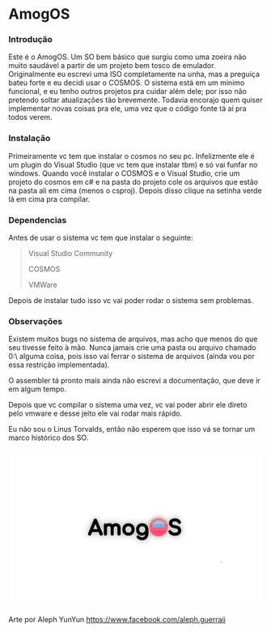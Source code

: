 # AmogOS
### Introdução
Este é o AmogOS. Um SO bem básico  que surgiu como uma zoeira não muito saudável a partir de um projeto bem tosco de emulador. Originalmente eu escrevi uma ISO completamente na unha, mas a preguiça bateu forte e eu decidi usar o COSMOS. O sistema está em um mínimo funcional, e eu tenho outros projetos pra cuidar além dele; por isso não pretendo soltar atualizações tão brevemente. Todavia encorajo quem quiser implementar novas coisas pra ele, uma vez que o código fonte tá aí pra todos verem.

### Instalação

Primeiramente vc tem que instalar o cosmos no seu pc. Infelizmente ele é um plugin do Visual Studio (que vc tem que instalar tbm) e só vai funfar no windows. Quando você instalar o COSMOS e o Visual Studio, crie um projeto do cosmos em c# e na pasta do projeto cole os arquivos que estão na pasta ali em cima (menos o csproj). Depois disso clique na setinha verde lá em cima pra compilar.

### Dependencias

Antes de usar o sistema vc tem que instalar o seguinte:

> Visual Studio Community
>
> COSMOS
>
> VMWare 

Depois de instalar tudo isso vc vai poder rodar o sistema sem problemas.

### Observações

Existem muitos bugs no sistema de arquivos, mas acho que menos do que seu tivesse feito à mão. Nunca jamais crie uma pasta ou arquivo chamado 0:\ alguma coisa, pois isso vai ferrar o sistema de arquivos (ainda vou por essa restrição implementada).

O assembler tá pronto mais ainda não escrevi a documentação, que deve ir em algum tempo.

Depois que vc compilar o sistema uma vez, vc vai poder abrir ele direto pelo vmware e desse jeito ele vai rodar mais rápido.

Eu não sou o Linus Torvalds, então não esperem que isso vá se tornar um marco histórico dos SO.

<img src=amogos_logo.jpg>

Arte por Aleph YunYun https://www.facebook.com/aleph.guerraii
